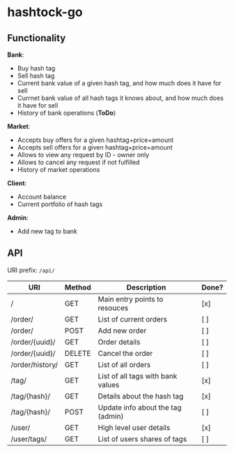 # hashtock-go

## Functionality

**Bank**:
- Buy hash tag
- Sell hash tag
- Current bank value of a given hash tag, and how much does it have for sell
- Currnet bank value of all hash tags it knows about, and how much does it have for sell
- History of bank operations (**ToDo**)

**Market**:
- Accepts buy offers for a given hashtag+price+amount
- Accepts sell offers for a given hashtag+price+amount
- Allows to view any request by ID - owner only
- Allows to cancel any request if not fulfilled
- History of market operations

**Client**:
- Account balance
- Current portfolio of hash tags

**Admin**:
- Add new tag to bank

## API

URI prefix: `/api/`

| URI             | Method | Description                           | Done? |
|-----------------|--------|---------------------------------------|-------|
| /               | GET    | Main entry points to resouces         |  [x]  |
| /order/         | GET    | List of current orders                |  [ ]  |
| /order/         | POST   | Add new order                         |  [ ]  |
| /order/{uuid}/  | GET    | Order details                         |  [ ]  |
| /order/{uuid}/  | DELETE | Cancel the order                      |  [ ]  |
| /order/history/ | GET    | List of all orders                    |  [ ]  |
| /tag/           | GET    | List of all tags with bank values     |  [x]  |
| /tag/{hash}/    | GET    | Details about the hash tag            |  [x]  |
| /tag/{hash}/    | POST   | Update info about the tag (admin)     |  [ ]  |
| /user/          | GET    | High level user details               |  [x]  |
| /user/tags/     | GET    | List of users shares of tags          |  [ ]  |
